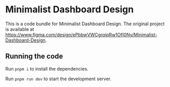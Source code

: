 
  # Minimalist Dashboard Design

  This is a code bundle for Minimalist Dashboard Design. The original project is available at https://www.figma.com/design/ePbbwVWCgrqipRw1OfI0Ny/Minimalist-Dashboard-Design.

  ## Running the code

  Run `pnpm i` to install the dependencies.

  Run `pnpm run dev` to start the development server.
  